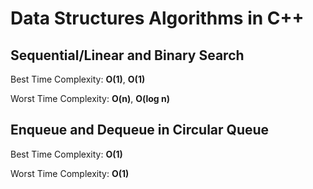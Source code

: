 # Data Structures Algorithms in C++
## Sequential/Linear and Binary Search
Best Time Complexity: **O(1)**, **O(1)** 

Worst Time Complexity: **O(n)**, **O(log n)**

## Enqueue and Dequeue in Circular Queue
Best Time Complexity: **O(1)**

Worst Time Complexity: **O(1)** 
